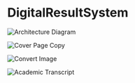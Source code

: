 # DigitalResultSystem
![Architecture Diagram](https://github.com/Ayad-Mihidabi-Khan-Jitu/DigitalResultSystem/assets/66487318/a9bcd09d-6520-4659-bc54-32ad3b4f83b2)

![Cover Page Copy](https://github.com/Ayad-Mihidabi-Khan-Jitu/DigitalResultSystem/assets/66487318/db5403db-285d-475d-878d-4d5ba7b9f726)

![Convert Image](https://github.com/Ayad-Mihidabi-Khan-Jitu/DigitalResultSystem/assets/66487318/3eab056f-11bd-47c0-a961-9a1cbe0b19ce)

![Academic Transcript](https://github.com/Ayad-Mihidabi-Khan-Jitu/DigitalResultSystem/assets/66487318/386ebc3c-cbae-4fc0-9a0d-30b1c328e438)



